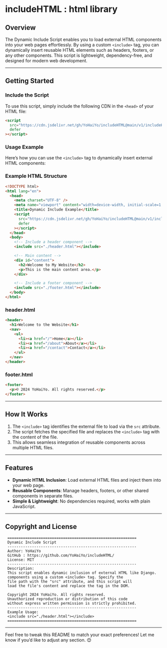 # includeHTML : html library

## **Overview**

The Dynamic Include Script enables you to load external HTML components into your web pages effortlessly. By using a custom `<include>` tag, you can dynamically insert reusable HTML elements such as headers, footers, or any other components. This script is lightweight, dependency-free, and designed for modern web development.

---

## **Getting Started**

### **Include the Script**

To use this script, simply include the following CDN in the `<head>` of your HTML file:

```html
<script
  src="https://cdn.jsdelivr.net/gh/YoHaiYo/includeHTML@main/v1/includeHTML.js"
  defer
></script>
```

### **Usage Example**

Here’s how you can use the `<include>` tag to dynamically insert external HTML components:

### **Example HTML Structure**

```html
<!DOCTYPE html>
<html lang="en">
  <head>
    <meta charset="UTF-8" />
    <meta name="viewport" content="width=device-width, initial-scale=1.0" />
    <title>Dynamic Include Example</title>
    <script
      src="https://cdn.jsdelivr.net/gh/YoHaiYo/includeHTML@main/v1/includeHTML.js"
      defer
    ></script>
  </head>
  <body>
    <!-- Include a header component -->
    <include src="./header.html"></include>

    <!-- Main content -->
    <div id="content">
      <h2>Welcome to My Website</h2>
      <p>This is the main content area.</p>
    </div>

    <!-- Include a footer component -->
    <include src="./footer.html"></include>
  </body>
</html>
```

### **header.html**

```html
<header>
  <h1>Welcome to the Website</h1>
  <nav>
    <ul>
      <li><a href="/">Home</a></li>
      <li><a href="/about">About</a></li>
      <li><a href="/contact">Contact</a></li>
    </ul>
  </nav>
</header>
```

### **footer.html**

```html
<footer>
  <p>© 2024 YoHaiYo. All rights reserved.</p>
</footer>
```

---

## **How It Works**

1. The `<include>` tag identifies the external file to load via the `src` attribute.
2. The script fetches the specified file and replaces the `<include>` tag with the content of the file.
3. This allows seamless integration of reusable components across multiple HTML files.

---

## **Features**

- **Dynamic HTML Inclusion**: Load external HTML files and inject them into your web page.
- **Reusable Components**: Manage headers, footers, or other shared components in separate files.
- **Simple & Lightweight**: No dependencies required, works with plain JavaScript.

---

## **Copyright and License**

```
 ==========================================================
 Dynamic Include Script
 ----------------------------------------------------------
 Author: YoHaiYo
 GitHub : https://github.com/YoHaiYo/includeHTML/
 License: MIT
 ----------------------------------------------------------
 Description:
 This script enables dynamic inclusion of external HTML like Django.
 components using a custom <include> tag. Specify the
 file path with the "src" attribute, and this script will
 load the file's content and replace the tag in the DOM.

 Copyright 2024 YoHaiYo. All rights reserved.
 Unauthorized reproduction or distribution of this code
 without express written permission is strictly prohibited.
 ----------------------------------------------------------
 Example Usage:
 <include src="./header.html"></include>
 ==========================================================
```

---

Feel free to tweak this README to match your exact preferences! Let me know if you’d like to adjust any section. 😊
